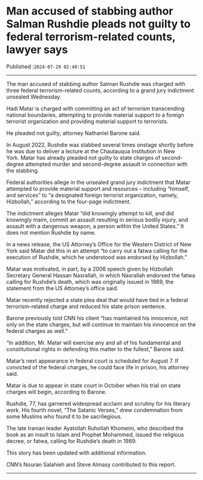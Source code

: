 # Man accused of stabbing author Salman Rushdie pleads not guilty to federal terrorism-related counts, lawyer says

Published :`2024-07-29 02:49:51`

---

The man accused of stabbing author Salman Rushdie was charged with three federal terrorism-related counts, according to a grand jury indictment unsealed Wednesday.

Hadi Matar is charged with committing an act of terrorism transcending national boundaries, attempting to provide material support to a foreign terrorist organization and providing material support to terrorists.

He pleaded not guilty, attorney Nathaniel Barone said.

In August 2022, Rushdie was stabbed several times onstage shortly before he was due to deliver a lecture at the Chautauqua Institution in New York. Matar has already pleaded not guilty to state charges of second-degree attempted murder and second-degree assault in connection with the stabbing.

Federal authorities allege in the unsealed grand jury indictment that Matar attempted to provide material support and resources – including “himself, and services” to “a designated foreign terrorist organization, namely, Hizbollah,” according to the four-page indictment.

The indictment alleges Matar “did knowingly attempt to kill, and did knowingly maim, commit an assault resulting in serious bodily injury, and assault with a dangerous weapon, a person within the United States.” It does not mention Rushdie by name.

In a news release, the US Attorney’s Office for the Western District of New York said Matar did this in an attempt “to carry out a fatwa calling for the execution of Rushdie, which he understood was endorsed by Hizbollah.”

Matar was motivated, in part, by a 2006 speech given by Hizbollah Secretary General Hassan Nasrallah, in which Nasrallah endorsed the fatwa calling for Rushdie’s death, which was originally issued in 1989, the statement from the US Attorney’s office said.

Matar recently rejected a state plea deal that would have tied in a federal terrorism-related charge and reduced his state prison sentence.

Barone previously told CNN his client “has maintained his innocence, not only on the state charges, but will continue to maintain his innocence on the federal charges as well.”

“In addition, Mr. Matar will exercise any and all of his fundamental and constitutional rights in defending this matter to the fullest,” Barone said.

Matar’s next appearance in federal court is scheduled for August 7. If convicted of the federal charges, he could face life in prison, his attorney said.

Matar is due to appear in state court in October when his trial on state charges will begin, according to Barone.

Rushdie, 77, has garnered widespread acclaim and scrutiny for his literary work. His fourth novel, “The Satanic Verses,” drew condemnation from some Muslims who found it to be sacrilegious.

The late Iranian leader Ayatollah Ruhollah Khomeini, who described the book as an insult to Islam and Prophet Mohammed, issued the religious decree, or fatwa, calling for Rushdie’s death in 1989.

This story has been updated with additional information.

CNN’s Nouran Salahieh and Steve Almasy contributed to this report.

---

